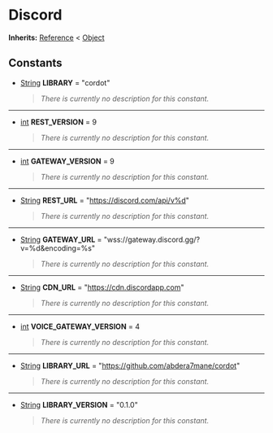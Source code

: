   
# Discord
  
**Inherits:** [Reference](https://docs.godotengine.org/en/3.5/classes/class_reference.html) < [Object](https://docs.godotengine.org/en/3.5/classes/class_object.html)  
  
  
## Constants
  
- <a name="constant-LIBRARY"></a>[String](https://docs.godotengine.org/en/3.5/classes/class_string.html) **LIBRARY** = "cordot"  
  
	> *There is currently no description for this constant.*  
________________

- <a name="constant-REST-VERSION"></a>[int](https://docs.godotengine.org/en/3.5/classes/class_int.html) **REST\_VERSION** = 9  
  
	> *There is currently no description for this constant.*  
________________

- <a name="constant-GATEWAY-VERSION"></a>[int](https://docs.godotengine.org/en/3.5/classes/class_int.html) **GATEWAY\_VERSION** = 9  
  
	> *There is currently no description for this constant.*  
________________

- <a name="constant-REST-URL"></a>[String](https://docs.godotengine.org/en/3.5/classes/class_string.html) **REST\_URL** = "https://discord.com/api/v%d"  
  
	> *There is currently no description for this constant.*  
________________

- <a name="constant-GATEWAY-URL"></a>[String](https://docs.godotengine.org/en/3.5/classes/class_string.html) **GATEWAY\_URL** = "wss://gateway.discord.gg/?v=%d&encoding=%s"  
  
	> *There is currently no description for this constant.*  
________________

- <a name="constant-CDN-URL"></a>[String](https://docs.godotengine.org/en/3.5/classes/class_string.html) **CDN\_URL** = "https://cdn.discordapp.com"  
  
	> *There is currently no description for this constant.*  
________________

- <a name="constant-VOICE-GATEWAY-VERSION"></a>[int](https://docs.godotengine.org/en/3.5/classes/class_int.html) **VOICE\_GATEWAY\_VERSION** = 4  
  
	> *There is currently no description for this constant.*  
________________

- <a name="constant-LIBRARY-URL"></a>[String](https://docs.godotengine.org/en/3.5/classes/class_string.html) **LIBRARY\_URL** = "https://github.com/abdera7mane/cordot"  
  
	> *There is currently no description for this constant.*  
________________

- <a name="constant-LIBRARY-VERSION"></a>[String](https://docs.godotengine.org/en/3.5/classes/class_string.html) **LIBRARY\_VERSION** = "0.1.0"  
  
	> *There is currently no description for this constant.*
  
